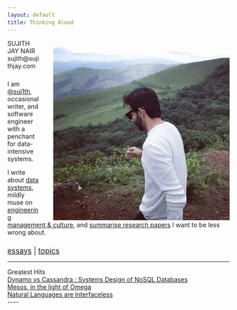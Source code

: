 ```yaml
---
layout: default
title: Thinking Aloud
---
```


<div class="col-md-3">
    <div id="picpad">
    <a href=""><img align="right" src ="/public/profile.jpg" alt="Sujith" style=" margin-top: 10px; margin-left: 30px;"></a>
    </div>
</div>


<div class="col-md-offset-2 col-md-4">
      <div id="name">
	    <div class="semiboldtext">SUJITH</div>
	    <div class="boldtext">JAY NAIR</div>
      </div>
      <div id="title">
        <div id="email">sujith@sujithjay.com</div>
      </div>
</div>

<div class="row">
  <div class ="col-md-offset-2 col-md-7">
    <div id="overview" style="margin-top: 1.5rem;">
        <p>I am <a class="nodecor" href="https://www.twitter.com/suj1th">@suj1th</a>, occasional writer, and software engineer with a penchant for data-intensive systems.</p>
        <p>I write about <a class="nodecor" href="/tag/data-systems/">data systems</a>, mildly muse on <a class="nodecor" href="/tag/culture/">engineering management & culture</a>, and <a class="nodecor" href="tag/paper-summary/">summarise research papers</a> I want to be less wrong about.</p>
    </div>
    <div style="margin-top: 1.5rem; font-size: 1.2em;"><a href="/essays">essays</a> | <a href="/topics">topics</a></div>
    <hr>
  </div>
</div>

<div class="row">
  <div class ="col-md-offset-2 col-md-7">
    <div class="semiboldtext">
      Greatest Hits
    </div>
    <a class="nodecor" href="/data-systems/dynamo-cassandra/">Dynamo vs Cassandra : Systems Design of NoSQL Databases</a>
    <br>
    <a class="nodecor" href="/mesos">Mesos, in the light of Omega</a>
    <br>
    <a class="nodecor" href="/interfaceless-languages">Natural Languages are Interfaceless</a>
  </div>
</div>
----
